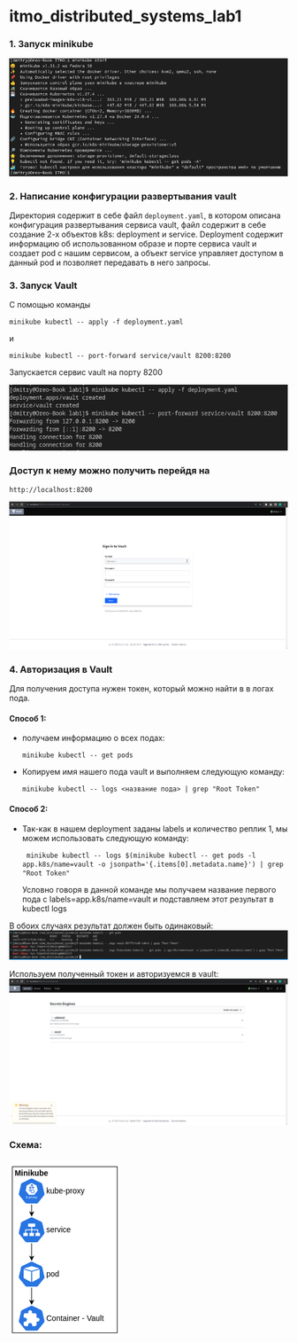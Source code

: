 # itmo_distributed_systems_lab1

### 1. Запуск minikube
![Alt text](source/image1.png)

### 2. Написание конфигурации развертывания vault
 Директория содержит в себе файл `deployment.yaml`, в котором описана конфигурация развертывания сервиса vault, файл содержит в себе создание 2-х объектов k8s: deployment и service. Deployment содержит информацию об использованном образе и порте сервиса vault и создает pod с нашим сервисом, а объект service управляет доступом в данный pod и позволяет передавать в него запросы.

### 3. Запуск Vault
 С помощью команды

    minikube kubectl -- apply -f deployment.yaml
и

    minikube kubectl -- port-forward service/vault 8200:8200
 Запускается сервис vault на порту 8200

![Alt text](source/image2.png)
### Доступ к нему можно получить перейдя на
    http://localhost:8200
![Alt text](source/image3.png)

### 4. Авторизация в Vault
Для получения доступа нужен токен, который можно найти в в логах пода.
#### Способ 1:
  - получаем информацию о всех подах:

        minikube kubectl -- get pods
  - Копируем имя нашего пода vault и выполняем следующую команду:

        minikube kubectl -- logs <название пода> | grep "Root Token"
#### Способ 2:
 - Так-как в нашем deployment заданы labels и количество реплик 1, мы можем использовать следующую команду:

        minikube kubectl -- logs $(minikube kubectl -- get pods -l app.k8s/name=vault -o jsonpath='{.items[0].metadata.name}') | grep "Root Token"
    Условно говоря в данной команде мы получаем название первого пода с labels=app.k8s/name=vault и подставляем этот результат в kubectl logs

В обоих случаях результат должен быть одинаковый:
![Alt text](source/image4.png)

Используем полученный токен и авторизуемся в vault:
![Alt text](source/image5.png)

### Cхема:
![Alt text](source/image6.png)